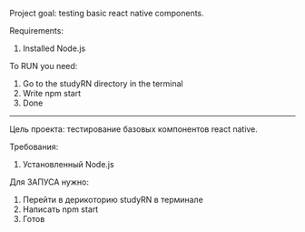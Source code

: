 Project goal: testing basic react native components.

Requirements:
1. Installed Node.js

To RUN you need:
1. Go to the studyRN directory in the terminal
2. Write npm start
3. Done

-----------------------------------------------------

Цель проекта: тестирование базовых компонентов react native.

Требования:
1. Установленный Node.js 

Для ЗАПУСА нужно:
1. Перейти в дерикоторию studyRN в терминале
2. Написать npm start
3. Готов
